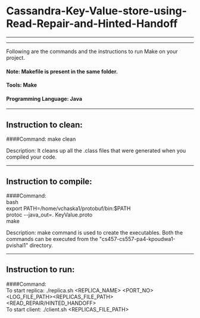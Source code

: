 # Cassandra-Key-Value-store-using-Read-Repair-and-Hinted-Handoff

-----------------------------------------------------------------------
-----------------------------------------------------------------------


Following are the commands and the instructions to run Make on your project.
#### Note: Makefile is present in the same folder.
#### Tools: Make
#### Programming Language: Java

-----------------------------------------------------------------------
## Instruction to clean:

####Command: make clean

Description: It cleans up all the .class files that were generated when you compiled your code.

-----------------------------------------------------------------------
## Instruction to compile:

####Command:<br/>
bash<br/>
export PATH=/home/vchaska1/protobuf/bin:$PATH<br/>
protoc --java_out=. KeyValue.proto<br/>
make

Description: make command is used to create the executables.
Both the commands can be executed from the "cs457-cs557-pa4-kpoudwa1-pvishal1" directory.

-----------------------------------------------------------------------
## Instruction to run:

####Command:<br/>
To start replica: ./replica.sh <REPLICA_NAME> <PORT_NO> <LOG_FILE_PATH><REPLICAS_FILE_PATH><READ_REPAIR/HINTED_HANDOFF><br/>
To start client: ./client.sh <REPLICAS_FILE_PATH>

